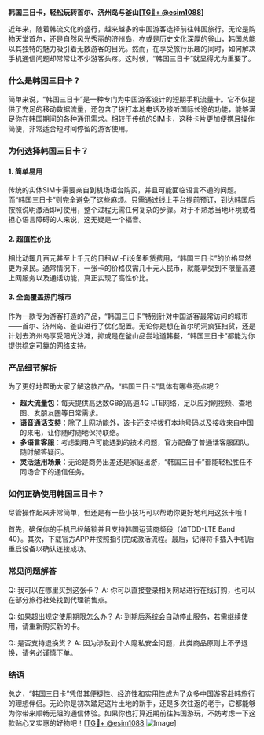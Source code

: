 **韩国三日卡，轻松玩转首尔、济州岛与釜山[[TG💪+ @esim1088](https://t.me/s/esim1088)]**

近年来，随着韩流文化的盛行，越来越多的中国游客选择前往韩国旅行。无论是购物天堂首尔，还是自然风光秀丽的济州岛，亦或是历史文化深厚的釜山，韩国总能以其独特的魅力吸引着无数游客的目光。然而，在享受旅行乐趣的同时，如何解决手机通信问题却常常让不少游客头疼。这时候，“韩国三日卡”就显得尤为重要了。

### **什么是韩国三日卡？**

简单来说，“韩国三日卡”是一种专门为中国游客设计的短期手机流量卡。它不仅提供了充足的移动数据流量，还包含了拨打本地电话及接听国际长途的功能，能够满足你在韩国期间的各种通讯需求。相较于传统的SIM卡，这种卡片更加便携且操作简便，非常适合短时间停留的游客使用。

### **为何选择韩国三日卡？**

#### **1. 简单易用**
传统的实体SIM卡需要亲自到机场柜台购买，并且可能面临语言不通的问题。而“韩国三日卡”则完全避免了这些麻烦。只需通过线上平台提前预订，到达韩国后按照说明激活即可使用，整个过程无需任何复杂的步骤。对于不熟悉当地环境或者担心语言障碍的人来说，这无疑是一个福音。

#### **2. 超值性价比**
相比动辄几百元甚至上千元的日租Wi-Fi设备租赁费用，“韩国三日卡”的价格显然更为亲民。通常情况下，一张卡的价格仅需几十元人民币，就能享受到不限量高速上网服务以及通话功能，真正实现了高性价比。

#### **3. 全面覆盖热门城市**
作为一款专为游客打造的产品，“韩国三日卡”特别针对中国游客最常访问的城市——首尔、济州岛、釜山进行了优化配置。无论你是想在首尔明洞疯狂扫货，还是计划去济州岛享受阳光沙滩，抑或是在釜山品尝地道韩餐，“韩国三日卡”都能为你提供稳定可靠的网络支持。

### **产品细节解析**

为了更好地帮助大家了解这款产品，“韩国三日卡”具体有哪些亮点呢？

- **超大流量包**：每天提供高达数GB的高速4G LTE网络，足以应对刷视频、查地图、发朋友圈等日常需求。
- **语音通话支持**：除了上网功能外，该卡还支持拨打本地号码以及接收来自中国的来电，让你随时随地保持联络。
- **多语言客服**：考虑到用户可能遇到的技术问题，官方配备了普通话客服团队，随时解答疑问。
- **灵活适用场景**：无论是商务出差还是家庭出游，“韩国三日卡”都能轻松胜任不同场合下的通信任务。

### **如何正确使用韩国三日卡？**

尽管操作起来非常简单，但还是有一些小技巧可以帮助你更好地利用这张卡哦！

首先，确保你的手机已经解锁并且支持韩国运营商频段（如TDD-LTE Band 40）。其次，下载官方APP并按照指引完成激活流程。最后，记得将卡插入手机后重启设备以确认连接成功。

### **常见问题解答**

Q: 我可以在哪里买到这张卡？
A: 你可以直接登录相关网站进行在线订购，也可以在部分旅行社处找到代理销售点。

Q: 如果超出规定使用期限怎么办？
A: 到期后系统会自动停止服务，若需继续使用，请重新购买新的卡。

Q: 是否支持退换货？
A: 因为涉及到个人隐私安全问题，此类商品原则上不予退换，请务必谨慎下单。

### **结语**

总之，“韩国三日卡”凭借其便捷性、经济性和实用性成为了众多中国游客赴韩旅行的理想伴侣。无论你是初次踏足这片土地的新手，还是多次往返的老手，它都能够为你带来顺畅无阻的通信体验。如果你也打算近期前往韩国游玩，不妨考虑一下这款贴心又实惠的好物吧！[[TG💪+ @esim1088](https://t.me/s/esim1088) ![Image](https://i.postimg.cc/4NQfJmqS/Snipaste-2025-05-13-00-14-12.png)]